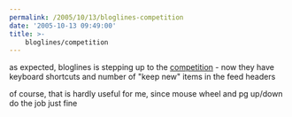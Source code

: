 ```yaml
---
permalink: /2005/10/13/bloglines-competition
date: '2005-10-13 09:49:00'
title: >-
    bloglines/competition
---
```


as expected, bloglines is stepping up to the
[competition](http://reader.google.com/) - now they have keyboard
shortcuts and number of "keep new" items in the feed headers

of course, that is hardly useful for me, since mouse wheel and pg
up/down do the job just fine
